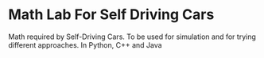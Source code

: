 # Math Lab For Self Driving Cars
Math required by Self-Driving Cars. To be used for simulation and for trying different approaches.
In Python, C++ and Java
